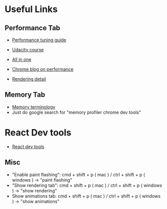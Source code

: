 # Useful Links

## Performance Tab
- [Performance tuning guide](https://web.dev/articles/rendering-performance)
- [Udacity course](https://udacity.com/course/browser-rendering-optimization--ud860)

- [All in one](http://jankfree.org/)
- [Chrome blog on performance](https://developer.chrome.com/docs/devtools/performance/extension)
- [Rendering detail](https://www.youtube.com/watch?v=n8ep4leoN9A)


## Memory Tab
- [Memory terminology](https://developer.chrome.com/docs/devtools/memory-problems/get-started)
- Just do google search for "memory profiler chrome dev tools"

# React Dev tools
- [React dev tools](https://chromewebstore.google.com/detail/react-developer-tools/fmkadmapgofadopljbjfkapdkoienihi?hl=en)


## Misc
- "Enable paint flashing": cmd + shift + p ( mac ) / ctrl + shift + p ( windows ) -> "paint flashing"
- "Show rendering tab": cmd + shift + p ( mac ) / ctrl + shift + p ( windows ) -> "show rendering"
- Show animations tab: cmd + shift + p ( mac ) / ctrl + shift + p ( windows ) -> "show animations"